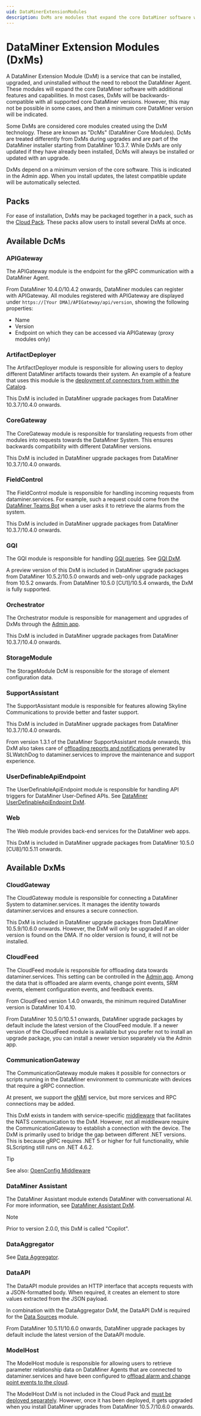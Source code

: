 ```yaml
---
uid: DataMinerExtensionModules
description: DxMs are modules that expand the core DataMiner software with additional capabilities. They do not require a DMA reboot for (un)installation/upgrades.
---
```


# DataMiner Extension Modules (DxMs)

A DataMiner Extension Module (DxM) is a service that can be installed, upgraded, and uninstalled without the need to reboot the DataMiner Agent. These modules will expand the core DataMiner software with additional features and capabilities. In most cases, DxMs will be backwards-compatible with all supported core DataMiner versions. However, this may not be possible in some cases, and then a minimum core DataMiner version will be indicated.

Some DxMs are considered core modules created using the DxM technology. These are known as "DcMs" (DataMiner Core Modules). DcMs are treated differently from DxMs during upgrades and are part of the DataMiner installer starting from DataMiner 10.3.7. While DxMs are only updated if they have already been installed, DcMs will always be installed or updated with an upgrade.

DxMs depend on a minimum version of the core software. This is indicated in the Admin app. When you install updates, the latest compatible update will be automatically selected.

## Packs

For ease of installation, DxMs may be packaged together in a pack, such as the [Cloud Pack](xref:DataMiner_Cloud_Pack). These packs allow users to install several DxMs at once.

## Available DcMs

### APIGateway

The APIGateway module is the endpoint for the gRPC communication with a DataMiner Agent.

From DataMiner 10.4.0/10.4.2 onwards<!--RN 37734 + 36575-->, DataMiner modules can register with APIGateway. All modules registered with APIGateway are displayed under `https://[Your DMA]/APIGateway/api/version`, showing the following properties:

- Name
- Version
- Endpoint on which they can be accessed via APIGateway (proxy modules only)

### ArtifactDeployer

The ArtifactDeployer module is responsible for allowing users to deploy different DataMiner artifacts towards their system. An example of a feature that uses this module is the [deployment of connectors from within the Catalog](xref:Deploying_a_catalog_item).

This DxM is included in DataMiner upgrade packages from DataMiner 10.3.7/10.4.0 onwards.<!-- RN 36085 -->

### CoreGateway

The CoreGateway module is responsible for translating requests from other modules into requests towards the DataMiner System. This ensures backwards compatibility with different DataMiner versions.

This DxM is included in DataMiner upgrade packages from DataMiner 10.3.7/10.4.0 onwards.<!-- RN 36085 -->

### FieldControl

The FieldControl module is responsible for handling incoming requests from dataminer.services. For example, such a request could come from the [DataMiner Teams Bot](xref:DataMiner_Teams_bot) when a user asks it to retrieve the alarms from the system.

This DxM is included in DataMiner upgrade packages from DataMiner 10.3.7/10.4.0 onwards.<!-- RN 36085 -->

### GQI

The GQI module is responsible for handling [GQI queries](xref:About_GQI). See [GQI DxM](xref:GQI_DxM).

A preview version of this DxM is included in DataMiner upgrade packages from DataMiner 10.5.2/10.5.0 onwards and web-only upgrade packages from 10.5.2 onwards.<!-- RN 41811 --> From DataMiner 10.5.0 [CU1]/10.5.4 onwards, the DxM is fully supported.

### Orchestrator

The Orchestrator module is responsible for management and upgrades of DxMs through the [Admin app](xref:Managing_cloud-connected_nodes).

This DxM is included in DataMiner upgrade packages from DataMiner 10.3.7/10.4.0 onwards.<!-- RN 36085 -->

### StorageModule

The StorageModule DcM is responsible for the storage of element configuration data.

### SupportAssistant

The SupportAssistant module is responsible for features allowing Skyline Communications to provide better and faster support.

This DxM is included in DataMiner upgrade packages from DataMiner 10.3.7/10.4.0 onwards.<!-- RN 36085 -->

From version 1.3.1 of the DataMiner SupportAssistant module onwards, this DxM also takes care of [offloading reports and notifications](xref:Disable_Offloading_Reports_and_Notifications) generated by SLWatchDog to dataminer.services to improve the maintenance and support experience.

### UserDefinableApiEndpoint

The UserDefinableApiEndpoint module is responsible for handling API triggers for DataMiner User-Defined APIs. See [DataMiner UserDefinableApiEndpoint DxM](xref:UD_APIs_UserDefinableApiEndpoint).

### Web

The Web module provides back-end services for the DataMiner web apps.

This DxM is included in DataMiner upgrade packages from DataMiner 10.5.0 [CU8]/10.5.11 onwards.<!-- RN 43439 -->

## Available DxMs

### CloudGateway

The CloudGateway module is responsible for connecting a DataMiner System to dataminer.services. It manages the identity towards dataminer.services and ensures a secure connection.

This DxM is included in DataMiner upgrade packages from DataMiner 10.5.9/10.6.0 onwards<!--RN 43205-->. However, the DxM will only be upgraded if an older version is found on the DMA. If no older version is found, it will not be installed.

### CloudFeed

The CloudFeed module is responsible for offloading data towards dataminer.services. This setting can be controlled in the [Admin app](xref:Controlling_cloudfeed_data_offloads). Among the data that is offloaded are alarm events, change point events, SRM events, element configuration events, and feedback events.

From CloudFeed version 1.4.0 onwards, the minimum required DataMiner version is DataMiner 10.4.10.<!-- RN 40413 -->

From DataMiner 10.5.0/10.5.1 onwards<!--RN 41357-->, DataMiner upgrade packages by default include the latest version of the CloudFeed module. If a newer version of the CloudFeed module is available but you prefer not to install an upgrade package, you can install a newer version separately via the Admin app.

### CommunicationGateway

The CommunicationGateway module makes it possible for connectors or scripts running in the DataMiner environment to communicate with devices that require a gRPC connection.

At present, we support the [gNMI](xref:DSI_OpenConfig_Introduction#gnmi) service, but more services and RPC connections may be added.

This DxM exists in tandem with service-specific [middleware](xref:Nuget_Communication_Middleware) that facilitates the NATS communication to the DxM. However, not all middleware require the CommunicationGateway to establish a connection with the device. The DxM is primarily used to bridge the gap between different .NET versions. This is because gRPC requires .NET 5 or higher for full functionality, while SLScripting still runs on .NET 4.6.2.

> [!TIP]
> See also: [OpenConfig Middleware](xref:DSI_OpenConfig_Middleware)

### DataMiner Assistant

The DataMiner Assistant module extends DataMiner with conversational AI. For more information, see [DataMiner Assistant DxM](xref:Assistant_DxM).

> [!NOTE]
> Prior to version 2.0.0, this DxM is called "Copilot".

### DataAggregator

See [Data Aggregator](xref:Data_Aggregator_DxM).

### DataAPI

The DataAPI module provides an HTTP interface that accepts requests with a JSON-formatted body. When required, it creates an element to store values extracted from the JSON payload.

In combination with the DataAggregator DxM, the DataAPI DxM is required for the [Data Sources](xref:Data_Sources) module.

From DataMiner 10.5.11/10.6.0 onwards, DataMiner upgrade packages by default include the latest version of the DataAPI module.<!-- RN 43677 -->

### ModelHost

The ModelHost module is responsible for allowing users to retrieve parameter relationship data on DataMiner Agents that are connected to dataminer.services and have been configured to [offload alarm and change point events to the cloud](xref:Controlling_cloudfeed_data_offloads).

The ModelHost DxM is not included in the Cloud Pack and [must be deployed separately](xref:Managing_cloud-connected_nodes#deploying-a-dxm-on-a-dms-node). However, once it has been deployed, it gets upgraded when you install DataMiner upgrades from DataMiner 10.5.7/10.6.0 onwards.<!-- RN 42896 -->
